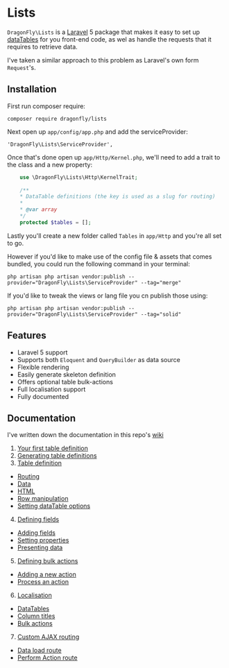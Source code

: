 Lists
=====

`DragonFly\Lists` is a [Laravel](http://laravel.com) 5 package that makes it easy to set up [dataTables](https://datatables.net) for you front-end
code, as wel as handle the requests that it requires to retrieve data.

I've taken a similar approach to this problem as Laravel's own form `Request`'s.

## Installation

First run composer require:

    composer require dragonfly/lists
    
Next open up `app/config/app.php` and add the serviceProvider:

    'DragonFly\Lists\ServiceProvider',
    
Once that's done open up `app/Http/Kernel.php`, we'll need to add a trait to the class and a new property:

```php
    use \DragonFly\Lists\Http\KernelTrait;
    
    /**
    * DataTable definitions (the key is used as a slug for routing)
    * 
    * @var array
    */
    protected $tables = [];
```

Lastly you'll create a new folder called `Tables` in `app/Http` and you're all set to go.

However if you'd like to make use of the config file & assets that comes bundled, you could run the following command in your terminal:

    php artisan php artisan vendor:publish --provider="DragonFly\Lists\ServiceProvider" --tag="merge"
    
If you'd like to tweak the views or lang file you cn publish those using:

    php artisan php artisan vendor:publish --provider="DragonFly\Lists\ServiceProvider" --tag="solid"

## Features

 * Laravel 5 support
 * Supports both `Eloquent` and `QueryBuilder` as data source
 * Flexible rendering
 * Easily generate skeleton definition
 * Offers optional table bulk-actions
 * Full localisation support
 * Fully documented
 
## Documentation

I've written down the documentation in this repo's [wiki](https://github.com/dragonFlyAdmin/Lists/wiki)

1. [Your first table definition](https://github.com/dragonFlyAdmin/Lists/wiki/Your-first-table-definition)
2. [Generating table definitions](https://github.com/dragonFlyAdmin/Lists/wiki/Generating-tables)
3. [Table definition](https://github.com/dragonFlyAdmin/Lists/wiki/Table-definition)
 * [Routing](https://github.com/dragonFlyAdmin/Lists/wiki/Table-definition#routing)
 * [Data](https://github.com/dragonFlyAdmin/Lists/wiki/Table-definition#data-loading)
 * [HTML](https://github.com/dragonFlyAdmin/Lists/wiki/Table-definition#html)
 * [Row manipulation](https://github.com/dragonFlyAdmin/Lists/wiki/Table-definition#row-manipulation)
 * [Setting dataTable options](https://github.com/dragonFlyAdmin/Lists/wiki/Table-definition#setting-datatable-options)
4. [Defining fields](https://github.com/dragonFlyAdmin/Lists/wiki/Defining-fields)
 * [Adding fields](https://github.com/dragonFlyAdmin/Lists/wiki/Defining-fields#adding-fields)
 * [Setting properties](https://github.com/dragonFlyAdmin/Lists/wiki/Defining-fields#properties)
 * [Presenting data](https://github.com/dragonFlyAdmin/Lists/wiki/Defining-fields#presenting-data)
5. [Defining bulk actions](https://github.com/dragonFlyAdmin/Lists/wiki/Defining-bulk-actions)
 * [Adding a new action](https://github.com/dragonFlyAdmin/Lists/wiki/Defining-bulk-actions#defining-an-action)
 * [Process an action](https://github.com/dragonFlyAdmin/Lists/wiki/Defining-bulk-actions#performing-your-action)
6. [Localisation](https://github.com/dragonFlyAdmin/Lists/wiki/Localisation)
 * [DataTables](https://github.com/dragonFlyAdmin/Lists/wiki/Localisation#datatables)
 * [Column titles](https://github.com/dragonFlyAdmin/Lists/wiki/Localisation#column-titles)
 * [Bulk actions](https://github.com/dragonFlyAdmin/Lists/wiki/Localisation#actions)
7. [Custom AJAX routing](https://github.com/dragonFlyAdmin/Lists/wiki/Custom-routing)
 * [Data load route](https://github.com/dragonFlyAdmin/Lists/wiki/Custom-routing#data-load-route)
 * [Perform Action route](https://github.com/dragonFlyAdmin/Lists/wiki/Custom-routing#perform-action-route)
